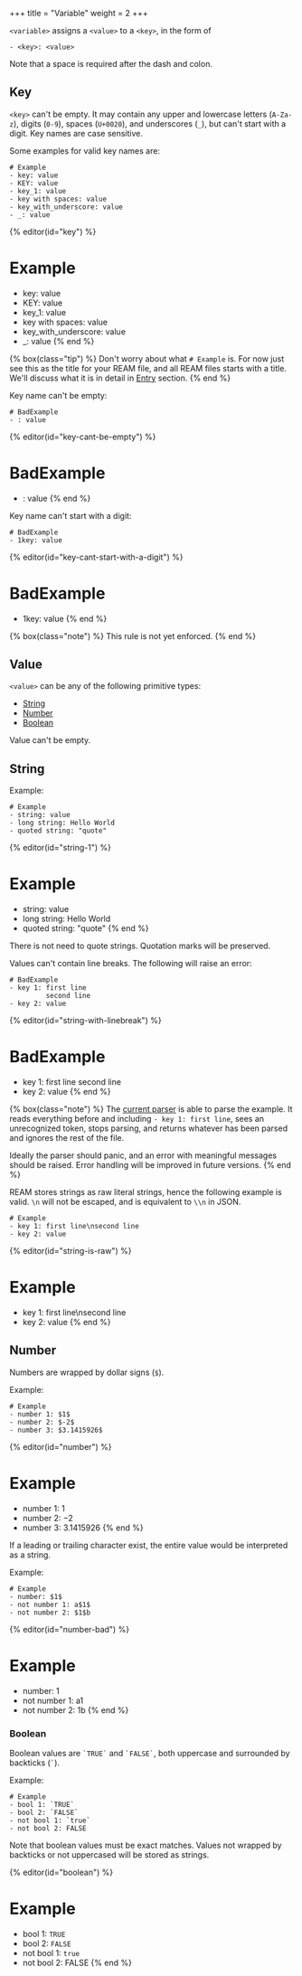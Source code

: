 +++
title = "Variable"
weight = 2
+++

`<variable>` assigns a `<value>` to a `<key>`, in the form of

```ream
- <key>: <value>
```
Note that a space is required after the dash and colon.

## Key

`<key>` can't be empty.
It may contain any upper and lowercase letters (`A-Za-z`), digits (`0-9`), spaces (`U+0020`), and underscores (`_`), but can't start with a digit.
Key names are case sensitive.

Some examples for valid key names are:
```ream
# Example
- key: value
- KEY: value
- key_1: value
- key with spaces: value
- key_with_underscore: value
- _: value
```

{% editor(id="key") %}
# Example
- key: value
- KEY: value
- key_1: value
- key with spaces: value
- key_with_underscore: value
- _: value
{% end %}

{% box(class="tip") %}
Don't worry about what `# Example` is.
For now just see this as the title for your REAM file, and all REAM files starts with a title.
We'll discuss what it is in detail in [Entry](/tutorial/entry) section.
{% end %}

Key name can't be empty:
```ream
# BadExample
- : value
```

{% editor(id="key-cant-be-empty") %}
# BadExample
- : value
{% end %}

Key name can't start with a digit:
```ream
# BadExample
- 1key: value
```

{% editor(id="key-cant-start-with-a-digit") %}
# BadExample
- 1key: value
{% end %}

{% box(class="note") %}
This rule is not yet enforced.
{% end %}

<!--
::: details Note: UTF-8 support
Key names should support UTF-8.
The [current parser](https://github.com/chmlee/reamparser.js) *should* be able to parse UTF-8 identifiers correctly, but this hasn't been tested extensively.
It is recommended that you use only ASCII code before UTF-8 support is stable.

[The experimental parser](https://github.com/chmlee/ream-core) does NOT support UTF-8 yet.

:::
::: details Note: Whitespace in identifiers

The [current parser](https://github.com/chmlee/reamparser.js) allows whitespaces in identifiers, but future versions may remove such support.
I plan to implement [reference](/ream-doc/Language/Advanced/Reference), and identifiers with spaces just don't look good in the current design.

```ream
# Entry
- key_1 (str): value

## SubEntry
- key_2 (fn -> str): `THIS::SUPER$key_1`
```

vs

(R style)
```ream
# Entry
- key 1 (str): value

## SubEntry
- key 2 (fn -> str): `THIS::SUPER$"key 1"`
```

or

(Python/Pandas style)
```ream
# Entry
- key 1 (str): value

## SubEntry
- key 2 (fn -> str): `THIS::SUPER["key 1"]`
```


:::
-->

## Value

`<value>` can be any of the following primitive types:

- [String](#string)
- [Number](#number)
- [Boolean](#boolean)

Value can't be empty.

## String

Example:
```ream
# Example
- string: value
- long string: Hello World
- quoted string: "quote"
```

{% editor(id="string-1") %}
# Example
- string: value
- long string: Hello World
- quoted string: "quote"
{% end %}

<EditorLite-EditorLite item="string" />

There is not need to quote strings.
Quotation marks will be preserved.

Values can't contain line breaks.
The following will raise an error:
```ream
# BadExample
- key 1: first line
         second line
- key 2: value
```

{% editor(id="string-with-linebreak") %}
# BadExample
- key 1: first line
         second line
- key 2: value
{% end %}

{% box(class="note") %}
The [current parser](https://github.com/chmlee/reamparser.js) is able to parse the example.
It reads everything before and including `- key 1: first line`, sees an unrecognized token, stops parsing, and returns whatever has been parsed and ignores the rest of the file.

Ideally the parser should panic, and an error with meaningful messages should be raised.
Error handling will be improved in future versions.
{% end %}


REAM stores strings as raw literal strings, hence the following example is valid. `\n` will not be escaped, and is equivalent to `\\n` in JSON.
```ream
# Example
- key 1: first line\nsecond line
- key 2: value
```

{% editor(id="string-is-raw") %}
# Example
- key 1: first line\nsecond line
- key 2: value
{% end %}


## Number

Numbers are wrapped by dollar signs (`$`).

Example:
```ream
# Example
- number 1: $1$
- number 2: $-2$
- number 3: $3.1415926$
```
<EditorLite-EditorLite item="number" />

{% editor(id="number") %}
# Example
- number 1: $1$
- number 2: $-2$
- number 3: $3.1415926$
{% end %}

<!--
::: details Note: Potential Breaking Change for Syntax
I'm considering removing the `$` requirement for numbers, and have a more YAML-like syntax for number.
:::
-->

If a leading or trailing character exist, the entire value would be interpreted as a string.

Example:
```ream
# Example
- number: $1$
- not number 1: a$1$
- not number 2: $1$b
```

{% editor(id="number-bad") %}
# Example
- number: $1$
- not number 1: a$1$
- not number 2: $1$b
{% end %}

<!--
::: details Note: No Floats or Integers

Should REAM add integers and floats as primitive types?

Most programming languages and data serialization standards have clear specifications for primitive number types, such as [IEEE 754](https://en.wikipedia.org/wiki/IEEE_754) .

REAM's `Number` type doesn't really have one right now, and all `Number` values are stored as strings.
You can verify this by visiting the [online editor](https://chmlee.github.io/ream-editor/) and select `tree` as the output format.

In fact the current parser considers all values wrapper by `$` as `Number`.
So
```ream
# Example
- number: $1$
- not a number: $abc$
```
generates
```csv
1,abc
```
instead of
```csv
1,$abc$
```
even though `abc` is not a valid number.

I might adopt [ECMA's specification](https://www.ecma-international.org/wp-content/uploads/ECMA-404_2nd_edition_december_2017.pdf), or part of it (do social scientists normally store data with scientific notation?):

> A number is a sequence of decimal digits with no superfluous leading zero.
> It may have a preceding minus sign (U+002D).
> It may have a fractional part prefixed by a decimal point (U+002E).
> It may have an exponent, prefixed by `e`(U+0065) or `E`(U+0045) and optionally `+`(U+002B) or `-`(U+002D).
> The digits are the code points U+0030 through U+0039. Numeric values that cannot be represented as sequences of digits (such as `Infinity `and `NaN`) are not permitted.

Another reason against the use of an explicit `float` type in REAM is to avoid the pitfalls of floating-point accuracy.
Since REAM is designed to store social science data, and will eventually be compiled to an analysis-ready format and imported into another programme for further data analysis, lose of accuracy is bound to happen somewhere.[1]
What we can do is reduce the number of type conversion.
The plan is to have numbers saved as strings when compiling JSON and CSV, and let individual JSON and CSV parsers deal with the conversion.

```
           (no type conversion)       (conversion happens here)
               REAM parser          CSV/JSON Reader in Language X
Number("3.14")  "3.14"    3.14
   REAM                    CSV/JSON                               Language X
```
For example, in Python, `pandas.read_csv()` converts applicable strings to `int64` and `float64` by default, and allow users to specify types through `dtype` argument.
In R, `readr::read_csv` also converts applicable strings to `double` by default, and can be overrode by specifying the `col_types` argument.

Just rely on these scientific packages for type conversion.
This is what they are designed to do, so I assume they are better at handling such problem.

[1]: for example, try reading the following JSON file in Python and R and compare the result:
```json
{"number": 0.19999999999999999}
```
```python
import json

with open("./test.json", "r") as f:
    dat = json.load(f)

print(dat["number"]) # 0.19999999999999998
```
```r
library(rjson)
dat <- fromJSON(file = "./test.json")
dat["number"]

# $number
# [1] 0.2
```


Unless...

With projects like [PyO3](https://github.com/PyO3/PyO3) and [extendr](https://github.com/extendr/extendr), it might be possible to wrap the parser into a Python/R module and interact with `pandas` and `tibble` directly.
Instead of:
```
          REAM parser     pandas.read_csv()
REAM file  CSV  Pandas.dataframe
```
we may be able to do:
```
          ream.read_ream()
REAM file  Pandas.dataframe
```
by
```python
import pandas as pd
import ream

with open("data.ream", "r") as f:
    df = ream.load(f)

print(type(df)) # <class 'pandas.core.frame.DataFrame'>
```

Wouldn't this be wonderful?

If so, REAM probably need explicit float and integer types to make interacting with Pandas and Tibbles types surprise-free.
See [typed variable](/ream-doc/Language/Advanced/Typed-Variable) for more information.
:::
-->

### Boolean

Boolean values are `` `TRUE` `` and `` `FALSE` ``, both uppercase and surrounded by backticks (`` ` ``).

<!--
::: details Note: Potential Breaking Change for Syntax
I'm planning to replace `` ` `` with `__`.
So instead of `` `TRUE` `` and `` `FALSE` `` you write `__TRUE__` and `__FALSE__`.
:::
-->

Example:

```ream
# Example
- bool 1: `TRUE`
- bool 2: `FALSE`
- not bool 1: `true`
- not bool 2: FALSE
```
Note that boolean values must be exact matches.
Values not wrapped by backticks or not uppercased will be stored as strings.

{% editor(id="boolean") %}
# Example
- bool 1: `TRUE`
- bool 2: `FALSE`
- not bool 1: `true`
- not bool 2: FALSE
{% end %}

<!--
::: details Note: Potential Breaking Changes for Syntax
The syntax is not stable.
You should expect breaking changes.

When I wrote REAM, it was meant for managing data for my undergraduate thesis.
I wanted to edit data and documentation in one single file for easier management, and I needed it fast.
That's why I adopted a Markdown-like syntax, so that all I had to do was to write a parser to convert REAM files to CSV, and use any Markdown converter to generate the documentation.
That's why numbers are wrapped by `$` (inline math mode), and boolean values are wrapped by `` ` `` (inline code).
List items are recommended to be indented because that's how [pandoc](https://pandoc.org/), the Markdown converter I then used, identifies nested lists.

But now I have more time, and have full control of the scanner and parser, I discover it's fairly easy to write a documentation generator with existing codebase.
I plan to do so not only to reduce outside dependencies but also to add more customized functionalities.
The new documentation generator may also be faster since I am only scanning a small subset of the syntax.
That being said, I don't have to think too much about how REAM files looks in other Markdown converters.
I still intend to use only Markdown syntax in the language for ease of use and readability, but some of the previous verbose design is no longer necessary.

I will *almost certainly* remove `$` for numbers, and *maybe* replace `` `TRUE` `` and `` `FALSE` `` with `__TRUE__` and `__FALSE__` (or `TRUE` and `FALSE`. No decision has been made yet.)
:::
-->
